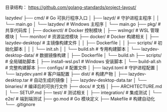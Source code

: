 目录结构：
https://github.com/golang-standards/project-layout/


lazydev/
├── cmd/                       # Go 可执行程序入口
│   ├── lazyd/                 # 守护进程主程序
│   │   └── main.go
│   └── lazydev/               # Windows 主程序
│       └── main.go
├── pkg/                       # 共享代码库
│   ├── dockerctl/             # Docker 控制模块
│   ├── wslmgr/                # WSL 管理模块
│   └── monitor/               # 资源监控模块
├── docker/                    # Docker 构建相关
│   ├── lazydev-desktop/       # 主镜像构建文件
│   │   ├── Dockerfile
│   │   ├── scripts/           # 初始化脚本
│   │   │   └── init.sh
│   │   └── build.sh           # 专用构建脚本
│   └── lazydev-desktop-data/  # 数据镜像构建
│       ├── Dockerfile
│       └── build.sh
├── scripts/                   # 全局辅助脚本
│   ├── install-wsl.ps1        # Windows 安装脚本
│   └── build-all.sh           # 完整构建脚本
├── configs/                   # 配置文件
│   ├── lazyd.toml             # 守护进程配置
│   └── lazydev.yaml           # 客户端配置
├── dist/                      # 构建产物
│   ├── lazydev-desktop.tar    # 自动生成的镜像
│   ├── lazydev-desktop-data.tar
│   └── binaries/              # 编译后的可执行文件
├── docs/                      # 文档
│   ├── ARCHITECTURE.md
│   └── SETUP.md
├── test/                      # 测试相关
│   ├── integration/           # 集成测试
│   └── e2e/                   # 端到端测试
├── go.mod                     # Go 模块定义
├── Makefile                   # 构建自动化
└── .gitignore

